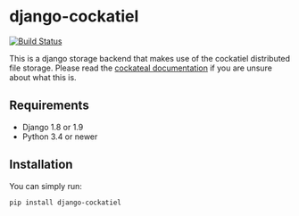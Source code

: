 django-cockatiel
================

[![Build Status](https://travis-ci.org/raphaelm/django-cockatiel.svg?branch=master)](https://travis-ci.org/raphaelm/django-cockatiel)

This is a django storage backend that makes use of the cockatiel distributed
file storage. Please read the [cockateal documentation](https://cockatiel.readthedocs.org/)
if you are unsure about what this is.

Requirements
------------

* Django 1.8 or 1.9
* Python 3.4 or newer

Installation
------------

You can simply run:

    pip install django-cockatiel
